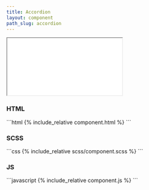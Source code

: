 ```yaml
---
title: Accordion
layout: component
path_slug: accordion
---
```


<iframe class="medium" src="{{ site.baseurl }}/component/{{ page.path_slug }}/example.html"></iframe>

<h3>HTML</h3>
```html
{% include_relative component.html %}
```
<h3>SCSS</h3>
```css
{% include_relative scss/component.scss %}
```

<h3>JS</h3>
```javascript
{% include_relative component.js %}
```
